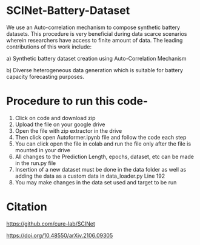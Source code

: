 # SCINet-Battery-Dataset

We use an Auto-correlation mechanism to compose synthetic battery datasets. This procedure is very beneficial during data scarce scenarios wherein researchers have access to finite amount of data. The leading contributions of this
work include:

a) Synthetic battery dataset creation using Auto-Correlation Mechanism

b) Diverse heterogeneous data generation which is suitable for battery capacity forecasting purposes.

# Procedure to run this code- 

1. Click on code and download zip
2. Upload the file on your google drive
3. Open the file with zip extractor in the drive
4. Then click open Autoformer.ipynb file and follow the code each step
5. You can click open the file in colab and run the file only after the file is mounted in your drive
6. All changes to the Prediction Length, epochs, dataset, etc can be made in the run.py file 
7. Insertion of a new dataset must be done in the data folder as well as adding the data as a custom data in data_loader.py Line 192
8. You may make changes in the data set used and target to be run












# Citation 
https://github.com/cure-lab/SCINet

https://doi.org/10.48550/arXiv.2106.09305
